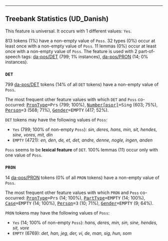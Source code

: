 

--------------------------------------------------------------------------------

## Treebank Statistics (UD_Danish)

This feature is universal.
It occurs with 1 different values: `Yes`.

813 tokens (1%) have a non-empty value of `Poss`.
32 types (0%) occur at least once with a non-empty value of `Poss`.
11 lemmas (0%) occur at least once with a non-empty value of `Poss`.
The feature is used with 2 part-of-speech tags: [da-pos/DET]() (799; 1% instances), [da-pos/PRON]() (14; 0% instances).

### `DET`

799 [da-pos/DET]() tokens (14% of all `DET` tokens) have a non-empty value of `Poss`.

The most frequent other feature values with which `DET` and `Poss` co-occurred: <tt><a href="PronType.html">PronType</a>=Prs</tt> (799; 100%), <tt><a href="Number[psor].html">Number[psor]</a>=Sing</tt> (603; 75%), <tt><a href="Person.html">Person</a>=3</tt> (568; 71%), <tt><a href="Gender.html">Gender</a>=EMPTY</tt> (417; 52%).

`DET` tokens may have the following values of `Poss`:

* `Yes` (799; 100% of non-empty `Poss`): <em>sin, deres, hans, min, sit, hendes, sine, vores, mit, din</em>
* `EMPTY` (4721): <em>en, den, de, et, det, andre, denne, nogle, ingen, anden</em>

`Poss` seems to be **lexical feature** of `DET`. 100% lemmas (11) occur only with one value of `Poss`.

### `PRON`

14 [da-pos/PRON]() tokens (0% of all `PRON` tokens) have a non-empty value of `Poss`.

The most frequent other feature values with which `PRON` and `Poss` co-occurred: <tt><a href="PronType.html">PronType</a>=Prs</tt> (14; 100%), <tt><a href="PartType.html">PartType</a>=EMPTY</tt> (14; 100%), <tt><a href="Case.html">Case</a>=EMPTY</tt> (14; 100%), <tt><a href="Person.html">Person</a>=3</tt> (10; 71%), <tt><a href="Gender.html">Gender</a>=EMPTY</tt> (9; 64%).

`PRON` tokens may have the following values of `Poss`:

* `Yes` (14; 100% of non-empty `Poss`): <em>hans, deres, min, sin, sine, hendes, sit, vore</em>
* `EMPTY` (6769): <em>det, han, jeg, der, vi, de, man, sig, hun, som</em>

